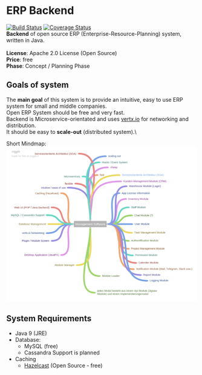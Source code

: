 # ERP Backend

[![Build Status](https://travis-ci.org/open-erp-systems/erp-backend.svg?branch=master)](https://travis-ci.org/leeks-and-dragons/leeks-and-dragons) 
[![Coverage Status](https://coveralls.io/repos/github/open-erp-systems/erp-backend/badge.svg?branch=master)](https://coveralls.io/github/open-erp-systems/erp-backend?branch=master)
\
**Backend** of open source ERP (Enterprise-Resource-Planning) system, written in Java.\
\
**License**: Apache 2.0 License (Open Source)\
**Price**: free\
**Phase**: Concept / Planning Phase

## Goals of system

The **main goal** of this system is to provide an intuitive, easy to use ERP system for small and middle companies.\
Open ERP System should be free and very fast.\
Backend is Microservice-orientated and uses [vertx.io](http://vertx.io) for networking and distribution.\
It should be easy to **scale-out** (distributed system).\

Short Mindmap:
![Open ERP System](./docs/Management_Software.png)

## System Requirements

  - Java 9 (JRE)
  - Database:
      * MySQL (free)
      * Cassandra Support is planned
  - Caching
      * [Hazelcast](http://hazelcast.org) (Open Source - free)